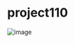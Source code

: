 # project110

![image](https://github.com/corbinMoorman/project110/assets/86425381/9cd32e86-d923-4d29-a9e8-f667184325bb)
